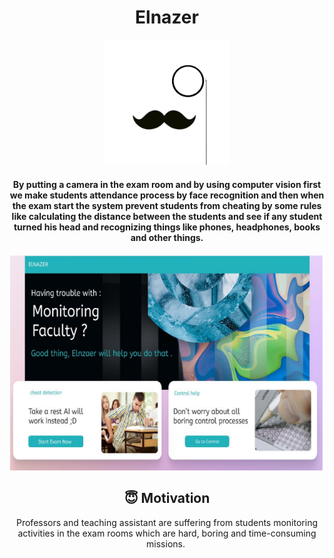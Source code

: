 <h1 align="center">Elnazer</h1>

<div align= "center"><img src="https://github.com/meomnzak/Elnazer/blob/main/Grad/captures/logo.png" width="200" height="200"/>
  <h4>By putting a camera in the exam room and by using computer vision first we make  students attendance process by face recognition and then when the exam start the system prevent students from cheating by some rules like calculating the distance between the students and see if any student turned his head and recognizing things like phones, headphones, books and other things.</h4>
</div>

<div align= "center"><img src="https://github.com/meomnzak/Elnazer/blob/main/Grad/captures/home.PNG"/>

## :innocent: Motivation
Professors and teaching assistant are suffering from students monitoring activities in the exam rooms which are hard, boring and time-consuming missions. 

